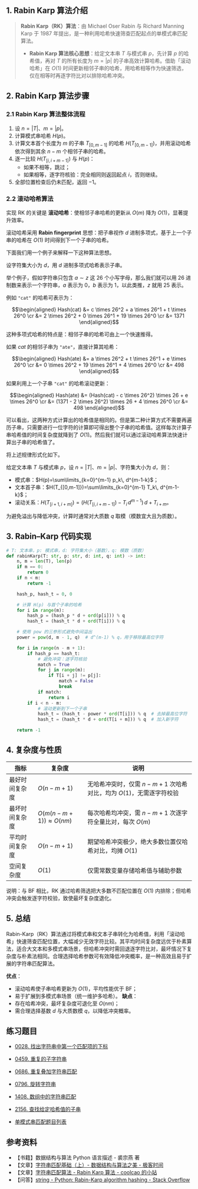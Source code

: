 ## 1. Rabin Karp 算法介绍

> **Rabin Karp（RK）算法**：由 Michael Oser Rabin 与 Richard Manning Karp 于 1987 年提出，是一种利用哈希快速筛查匹配起点的单模式串匹配算法。
>
> - **Rabin Karp 算法核心思想**：给定文本串 $T$ 与模式串 $p$，先计算 $p$ 的哈希值，再对 $T$ 的所有长度为 $m=|p|$ 的子串高效计算哈希。借助「滚动哈希」在 $O(1)$ 时间更新相邻子串的哈希，用哈希相等作为快速筛选，仅在相等时再逐字符比对以排除哈希冲突。

## 2. Rabin Karp 算法步骤

### 2.1 Rabin Karp 算法整体流程

1. 设 $n=|T|$、$m=|p|$。
2. 计算模式串哈希 $H(p)$。
3. 计算文本首个长度为 $m$ 的子串 $T_{[0,m-1]}$ 的哈希 $H(T_{[0,m-1]})$，并用滚动哈希依次得到其余 $n - m$ 个相邻子串的哈希。
4. 逐一比较 $H(T_{[i,i+m-1]})$ 与 $H(p)$：
   - 如果不相等，跳过；
   - 如果相等，逐字符核验：完全相同则返回起点 $i$，否则继续。
5. 全部位置检查后仍未匹配，返回 $-1$。

### 2.2 滚动哈希算法

实现 RK 的关键是 **滚动哈希**：使相邻子串哈希的更新从 $O(m)$ 降为 $O(1)$，显著提升效率。

滚动哈希采用 **Rabin fingerprint** 思想：把子串视作 $d$ 进制多项式，基于上一个子串的哈希在 $O(1)$ 时间得到下一个子串的哈希。

下面我们用一个例子来解释一下这种算法思想。

设字符集大小为 $d$，用 $d$ 进制多项式哈希表示子串。

举个例子，假如字符串只包含 $a \sim z$ 这 $26$ 个小写字母，那么我们就可以用 $26$ 进制数来表示一个字符串，$a$ 表示为 $0$，$b$ 表示为 $1$，以此类推，$z$ 就用 $25$ 表示。

例如 `"cat"` 的哈希可表示为：

$$\begin{aligned} Hash(cat) &= c \times 26^2 + a \times 26^1 + t \times 26^0 \cr &= 2 \times 26^2 + 0 \times 26^1 + 19 \times 26^0 \cr &= 1371 \end{aligned}$$

这种多项式哈希的特点是：相邻子串的哈希可由上一个快速推得。

如果 $cat$ 的相邻子串为 `"ate"`，直接计算其哈希：

$$\begin{aligned} Hash(ate) &= a \times 26^2 + t \times 26^1 + e \times 26^0 \cr &= 0 \times 26^2 + 19 \times 26^1 + 4 \times 26^0 \cr &= 498 \end{aligned}$$

如果利用上一个子串 `"cat"` 的哈希滚动更新：

$$\begin{aligned} Hash(ate) &= (Hash(cat) - c \times 26^2) \times 26 + e \times 26^0 \cr &= (1371 - 2 \times 26^2) \times 26 + 4 \times 26^0 \cr &= 498 \end{aligned}$$

可以看出，这两种方式计算出的哈希值是相同的。但是第二种计算方式不需要再遍历子串，只需要进行一位字符的计算即可得出整个子串的哈希值。这样每次计算子串哈希值的时间复杂度就降到了 $O(1)$。然后我们就可以通过滚动哈希算法快速计算出子串的哈希值了。

将上述规律形式化如下。

给定文本串 $T$ 与模式串 $p$，设 $n=|T|$、$m=|p|$、字符集大小为 $d$，则：

- 模式串：$H(p)=\sum\limits_{k=0}^{m-1} p_k\, d^{m-1-k}$；
- 文本首子串：$H(T_{[0,m-1]})=\sum\limits_{k=0}^{m-1} T_k\, d^{m-1-k}$；
- 滚动关系：$H(T_{[i+1,i+m]})=\big(H(T_{[i,i+m-1]})-T_i\, d^{m-1}\big)\, d+T_{i+m}$。

为避免溢出与降低冲突，计算时通常对大质数 $q$ 取模（模数宜大且为质数）。

## 3. Rabin–Karp 代码实现

```python
# T: 文本串，p: 模式串，d: 字符集大小（基数），q: 模数（质数）
def rabinKarp(T: str, p: str, d: int, q: int) -> int:
    n, m = len(T), len(p)
    if m == 0:
        return 0
    if n < m:
        return -1

    hash_p, hash_t = 0, 0

    # 计算 H(p) 与首个子串的哈希
    for i in range(m):
        hash_p = (hash_p * d + ord(p[i])) % q
        hash_t = (hash_t * d + ord(T[i])) % q

    # 使用 pow 的三参形式避免中间溢出
    power = pow(d, m - 1, q)  # d^(m-1) % q，用于移除最高位字符

    for i in range(n - m + 1):
        if hash_p == hash_t:
            # 避免冲突：逐字符核验
            match = True
            for j in range(m):
                if T[i + j] != p[j]:
                    match = False
                    break
            if match:
                return i
        if i < n - m:
            # 滚动更新到下一个子串
            hash_t = (hash_t - power * ord(T[i])) % q  # 去掉最高位字符
            hash_t = (hash_t * d + ord(T[i + m])) % q  # 加入新字符

    return -1
```

## 4. 复杂度与性质

| 指标         | 复杂度         | 说明                                 |
| ------------ | -------------- | ------------------------------------ |
| 最好时间复杂度   | $O(n-m+1)$     | 无哈希冲突时，仅需 $n-m+1$ 次哈希对比，均为 $O(1)$，无需逐字符校验 |
| 最坏时间复杂度   | $O(m(n-m+1))\approx O(nm)$ | 每次哈希均冲突，需 $n-m+1$ 次逐字符全量比对，每次 $O(m)$ |
| 平均时间复杂度   | $O(n-m+1)$     | 期望哈希冲突极少，绝大多数位置仅哈希对比，均摊 $O(1)$ |
| 空间复杂度     | $O(1)$         | 仅需常数变量存储哈希值与辅助参数      |

说明：与 BF 相比，RK 通过哈希筛选把大多数不匹配位置在 $O(1)$ 内排除；但哈希冲突会触发逐字符校验，致使最坏复杂度退化。

## 5. 总结

Rabin-Karp（RK）算法通过将模式串和文本子串转化为哈希值，利用「滚动哈希」快速筛查匹配位置，大幅减少无效字符比较。其平均时间复杂度远优于朴素算法，适合大文本和多模式串场景，但哈希冲突时需回退逐字符比对，最坏情况下复杂度与朴素法相同。合理选择哈希参数可有效降低冲突概率，是一种高效且易于扩展的字符串匹配算法。

**优点**：
  - 滚动哈希使子串哈希更新为 $O(1)$，平均性能优于 BF；
  - 易于扩展到多模式串场景（统一维护多哈希）。
**缺点**：
  - 存在哈希冲突，最坏复杂度可退化至 $O(nm)$；
  - 需合理选择基数 $d$ 与大质数模 $q$，以降低冲突概率。

## 练习题目

- [0028. 找出字符串中第一个匹配项的下标](https://github.com/ITCharge/AlgoNote/tree/main/docs/solutions/0001-0099/find-the-index-of-the-first-occurrence-in-a-string.md)
- [0459. 重复的子字符串](https://github.com/ITCharge/AlgoNote/tree/main/docs/solutions/0400-0499/repeated-substring-pattern.md)
- [0686. 重复叠加字符串匹配](https://github.com/ITCharge/AlgoNote/tree/main/docs/solutions/0600-0699/repeated-string-match.md)
- [0796. 旋转字符串](https://github.com/ITCharge/AlgoNote/tree/main/docs/solutions/0700-0799/rotate-string.md)
- [1408. 数组中的字符串匹配](https://github.com/ITCharge/AlgoNote/tree/main/docs/solutions/1400-1499/string-matching-in-an-array.md)
- [2156. 查找给定哈希值的子串](https://github.com/ITCharge/AlgoNote/tree/main/docs/solutions/2100-2199/find-substring-with-given-hash-value.md)

- [单模式串匹配题目列表](https://github.com/ITCharge/AlgoNote/tree/main/docs/00_preface/00_06_categories_list.md#%E5%8D%95%E6%A8%A1%E5%BC%8F%E4%B8%B2%E5%8C%B9%E9%85%8D%E9%A2%98%E7%9B%AE)

## 参考资料

- 【书籍】数据结构与算法 Python 语言描述 - 裘宗燕 著
- 【文章】[字符串匹配基础（上）- 数据结构与算法之美 - 极客时间](https://time.geekbang.org/column/article/71187)
- 【文章】[字符串匹配算法 - Rabin Karp 算法 - coolcao 的小站](https://coolcao.com/2020/08/20/rabin-karp/)
- 【问答】[string - Python: Rabin-Karp algorithm hashing - Stack Overflow](https://stackoverflow.com/questions/22216948/python-rabin-karp-algorithm-hashing)